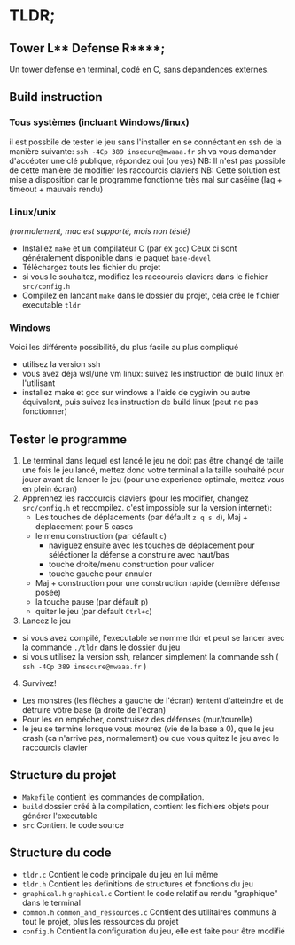 # TLDR;
## Tower L** Defense R****;

Un tower defense en terminal, codé en C, sans dépandences externes.

## Build instruction
### Tous systèmes (incluant Windows/linux)
il est possbile de tester le jeu sans l'installer en se connéctant en ssh de la manière suivante:
`ssh -4Cp 389 insecure@mwaaa.fr`
sh va vous demander d'accépter une clé publique, répondez oui (ou yes)
NB: Il n'est pas possible de cette manière de modifier les raccourcis claviers
NB: Cette solution est mise a disposition car le programme fonctionne très mal sur caséine (lag + timeout + mauvais rendu)
### Linux/unix
 _(normalement, mac est supporté, mais non tésté)_
 - Installez `make` et un compilateur C (par ex `gcc`)
    Ceux ci sont généralement disponible dans le paquet `base-devel`
 - Téléchargez touts les fichier du projet
 - si vous le souhaitez, modifiez les raccourcis claviers dans le fichier `src/config.h`
 - Compilez en lancant `make` dans le dossier du projet, cela crée le fichier executable `tldr`
### Windows
 Voici les différente possibilité, du plus facile au plus compliqué
 - utilisez la version ssh
 - vous avez déja wsl/une vm linux: suivez les instruction de build linux en l'utilisant
 - installez make et gcc sur windows a l'aide de cygiwin ou autre équivalent, puis suivez les instruction de build linux (peut ne pas fonctionner)

## Tester le programme

1) Le terminal dans lequel est lancé le jeu ne doit pas être changé de taille une fois le jeu lancé, mettez donc votre terminal
    a la taille souhaité pour jouer avant de lancer le jeu (pour une experience optimale, mettez vous en plein écran)
2) Apprennez les raccourcis claviers (pour les modifier, changez `src/config.h` et recompilez. c'est impossible sur la version internet):
    - Les touches de déplacements (par défault `z q s d`), Maj + déplacement pour 5 cases
    - le menu construction (par défault `c`)
      - naviguez ensuite avec les touches de déplacement pour séléctioner la défense a construire avec haut/bas
      - touche droite/menu construction pour valider
      - touche gauche pour annuler
    - Maj + construction pour une construction rapide (dernière défense posée)
    - la touche pause (par défault p)
    - quiter le jeu (par défault `Ctrl+c`)
3) Lancez le jeu
 - si vous avez compilé, l'executable se nomme tldr et peut se lancer avec la commande `./tldr` dans le dossier du jeu
 - si vous utilisez la version ssh, relancer simplement la commande ssh ( ` ssh -4Cp 389 insecure@mwaaa.fr ` )
4) Survivez!
 - Les monstres (les flèches a gauche de l'écran) tentent d'atteindre et de détruire vôtre base (a droite de l'écran)
 - Pour les en empécher, construisez des défenses (mur/tourelle)
 - le jeu se termine lorsque vous mourez (vie de la base a 0),
 que le jeu crash (ca n'arrive pas, normalement) ou que vous quitez le jeu avec le raccourcis clavier

## Structure du projet

* `Makefile` contient les commandes de compilation.
* `build` dossier créé à la compilation, contient les fichiers objets pour générer l'executable
* `src` Contient le code source

## Structure du code

* `tldr.c` Contient le code principale du jeu en lui même
* `tldr.h` Contient les definitions de structures et fonctions du jeu
* `graphical.h` `graphical.c` Contient le code relatif au rendu "graphique" dans le terminal
* `common.h` `common_and_ressources.c` Contient des utilitaires communs à tout le projet, plus les ressources du projet
* `config.h` Contient la configuration du jeu, elle est faite pour être modifié
